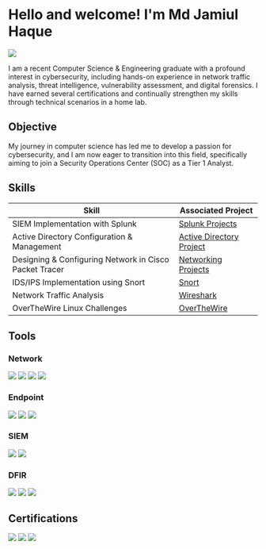 # Hello and welcome! I'm Md Jamiul Haque
<a href="https://www.linkedin.com/in/md-jamiul-haque/"><img src="https://img.shields.io/badge/-LinkedIn-0072b1?&style=for-the-badge&logo=linkedin&logoColor=white" /></a>

I am a recent Computer Science & Engineering graduate with a profound interest in cybersecurity, including hands-on experience in network traffic analysis, threat intelligence, vulnerability assessment, and digital forensics. I have earned several certifications and continually strengthen my skills through technical scenarios in a home lab.

## Objective

My journey in computer science has led me to develop a passion for cybersecurity, and I am now eager to transition into this field, specifically aiming to join a Security Operations Center (SOC) as a Tier 1 Analyst.

## Skills

| Skill                                           | Associated Project         |
|-------------------------------------------------|----------------------------|
| SIEM Implementation with Splunk                 | <a href="https://github.com/Md-Jamiul-Haque/Splunk-Projects">Splunk Projects</a>|
| Active Directory Configuration & Management     | <a href="https://github.com/Md-Jamiul-Haque/Active-Directory-Project">Active Directory Project</a>|
| Designing & Configuring Network in Cisco Packet Tracer| <a href="https://github.com/Md-Jamiul-Haque/Networking-Projects">Networking Projects</a>|
| IDS/IPS Implementation using Snort              | <a href="https://github.com/Md-Jamiul-Haque/Snort">Snort</a>|
| Network Traffic Analysis                        | <a href="https://github.com/Md-Jamiul-Haque/Wireshark">Wireshark</a>|
| OverTheWire Linux Challenges                    | <a href="https://github.com/Md-Jamiul-Haque/OverTheWire-Linux-Challenges">OverTheWire</a>|

## Tools


### Network
<div>
    <img src="https://img.shields.io/badge/WIRESHARK-0D92F4?style=for-the-badge&logo=wireshark&logoColor=white" />
    <img src="https://img.shields.io/badge/SNORT-FF8F8F?style=for-the-badge&logo=snort&logoColor=white" />
    <img src="https://img.shields.io/badge/-Suricata-EF3B2D?&style=for-the-badge&logo=Suricata&logoColor=white" />
    <img src="https://img.shields.io/badge/ZEEK-4CC9FE?style=for-the-badge&logo=Zeek&logoColor=white" />
</div>

### Endpoint
<div>
    <img src="https://img.shields.io/badge/WAZUH-3FA2F6?style=for-the-badge&logo=wazuh&logoColor=white" />
    <img src="https://img.shields.io/badge/Velociraptor-399918?style=for-the-badge&logo=Velociraptor&logoColor=white" />
    <img src="https://img.shields.io/badge/Sysmon-4C1F7A?style=for-the-badge&logo=Sysmon&logoColor=white" />
</div>

### SIEM
<div>
    <img src="https://img.shields.io/badge/SPLUNK-06D001?style=for-the-badge&logo=splunk&logoColor=white" />
    <img src="https://img.shields.io/badge/-Elastic-005571?&style=for-the-badge&logo=Elastic&logoColor=white" />
</div>

### DFIR
<div>
    <img src="https://img.shields.io/badge/AUTOPSY-B17457?style=for-the-badge&logo=seluth%20kit&logoColor=white" />
    <img src="https://img.shields.io/badge/Volatility-508C9B?style=for-the-badge&logo=volatility&logoColor=white" />
    <img src="https://img.shields.io/badge/REDLINE-B8001F?style=for-the-badge&logo=redline&logoColor=white" />
</div>

## Certifications
<div>
<img src="https://img.shields.io/badge/GOOGLE%20CYBERSECURITY%20PROFESSIONAL-399918?style=for-the-badge&logo=google&logoColor=white" />
<img src="https://img.shields.io/badge/TryHackMe_SOC_Level_1-D80032?style=for-the-badge&logo=tryhackme&logoColor=white" />
<img src="https://img.shields.io/badge/Mastercard_Job_Simulation-FAB12F?style=for-the-badge&logo=mastercard&logoColor=white" />
</div>

